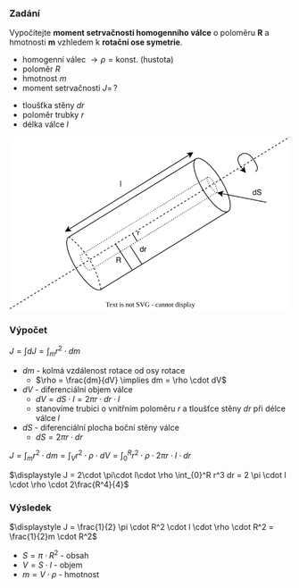 ### Zadání

Vypočítejte **moment setrvačnosti homogenního válce** o poloměru **R** a hmotnosti **m** vzhledem k **rotační ose symetrie**.

- homogenní válec $\to \rho = \text{konst.}$ (hustota)
- poloměr $R$
- hmotnost $m$
- moment setrvačnosti $J = \, ?$
+ tloušťka stěny $dr$
+ poloměr trubky $r$
+ délka válce $l$

![](_assets/priklad6.svg)

### Výpočet

$\displaystyle J = \int dJ = \int_{m} r^2 \cdot dm$

- $dm$ - kolmá vzdálenost rotace od osy rotace
	- $\rho = \frac{dm}{dV} \implies dm = \rho \cdot dV$
- $dV$ - diferenciální objem válce
	- $dV = dS \cdot l = 2\pi r \cdot dr \cdot l$
	- stanovíme trubici o vnitřním poloměru $r$ a tloušťce stěny $dr$ při délce válce $l$
- $dS$ - diferenciální plocha boční stěny válce
	- $dS = 2\pi r \cdot dr$

$\displaystyle J = \int_{m} r^2 \cdot dm = \int_{V} r^2 \cdot \rho \cdot dV = \int_{0}^{R} r^2 \cdot \rho \cdot 2\pi r \cdot l \cdot dr$

$\displaystyle J = 2\cdot \pi\cdot l\cdot \rho \int_{0}^R r^3 dr = 2 \pi \cdot l \cdot \rho \cdot 2\frac{R^4}{4}$

### Výsledek

$\displaystyle J = \frac{1}{2} \pi \cdot R^2 \cdot l \cdot \rho \cdot R^2 = \frac{1}{2}m \cdot R^2$
- $S = \pi \cdot R^2$ - obsah
- $V = S \cdot l$ - objem
- $m = V \cdot \rho$ - hmotnost
